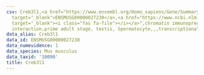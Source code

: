 ```yaml
---
csv: Creb3l1,<a href="https://www.ensembl.org/Homo_sapiens/Gene/Summary?db=core;g=ENSMUSG00000027230"
  target="_blank">ENSMUSG00000027230</a>,<a href="https://www.ncbi.nlm.nih.gov/pubmed/25450459"
  target="_blank"><i class="fas fa-file"></i></a>",chromatin immunoprecipitation assay,direct
  interaction,prime adult stage, testis, Spermatocyte,,,transcriptional regulation,
data_alias: Creb3l1
data_id: ENSMUSG00000027230
data_numevidence: 1
data_species: Mus musculus
data_taxid: '10090'
title: Creb3l1
---
```

